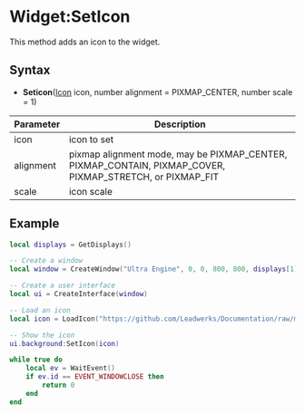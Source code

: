 # Widget:SetIcon

This method adds an icon to the widget.

## Syntax

- **Seticon**([Icon](Icon.md) icon, number alignment = PIXMAP_CENTER, number scale = 1)

| Parameter | Description |
| --- | --- |
| icon | icon to set |
| alignment | pixmap alignment mode, may be PIXMAP_CENTER, PIXMAP_CONTAIN, PIXMAP_COVER, PIXMAP_STRETCH, or PIXMAP_FIT |
| scale | icon scale |

## Example

```lua
local displays = GetDisplays()

-- Create a window
local window = CreateWindow("Ultra Engine", 0, 0, 800, 800, displays[1])

-- Create a user interface
local ui = CreateInterface(window)

-- Load an icon
local icon = LoadIcon("https://github.com/Leadwerks/Documentation/raw/master/Assets/Materials/Logos/23.svg")

-- Show the icon
ui.background:SetIcon(icon)

while true do
    local ev = WaitEvent()
    if ev.id == EVENT_WINDOWCLOSE then
        return 0
    end
end
```
